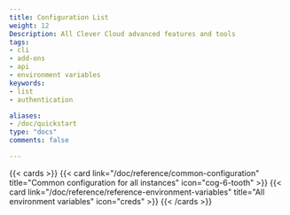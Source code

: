 ```yaml
---
title: Configuration List
weight: 12
Description: All Clever Cloud advanced features and tools
tags:
- cli
- add-ons
- api
- environment variables
keywords:
- list
- authentication

aliases:
- /doc/quickstart
type: "docs"
comments: false

---
```


{{< cards >}}
  {{< card link="/doc/reference/common-configuration" title="Common configuration for all instances" icon="cog-6-tooth" >}}
  {{< card link="/doc/reference/reference-environment-variables" title="All environment variables" icon="creds" >}}
{{< /cards >}}